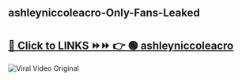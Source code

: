 
 ## ashleyniccoleacro-Only-Fans-Leaked

# <h2><a href="https://clipsfans.com/ashleyniccoleacro&ref=git">🔗 Click to LINKS ⏩⏩ 👉 🟢 ashleyniccoleacro </a></h2>

<a href="https://clipsfans.com/ashleyniccoleacro&ref=git" rel="nofollow" data-target="animated-image.originalLink"><img src="https://i.ibb.co.com/xMMVF88/686577567.gif" alt="Viral Video Original" style="max-width: 100%; display: inline-block;" data-target="animated-image.originalImage"></a>
